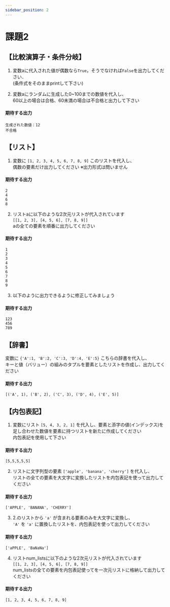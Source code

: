 ```yaml
---
sidebar_position: 2
---
```


# 課題2

## 【比較演算子・条件分岐】

1. 変数aに代入された値が偶数なら`True`，そうでなければ`False`を出力してください．  
(条件式をそのままprintして下さい)



2. 変数aにランダムに生成した0~100までの数値を代入し、  
60以上の場合は合格、60未満の場合は不合格と出力して下さい

#### 期待する出力
```
生成された数値：12
不合格
```

## 【リスト】

1. 変数に `[1, 2, 3, 4, 5, 6, 7, 8, 9]` このリストを代入し、  
偶数の要素だけ出力してください ※出力形式は問いません  

#### 期待する出力
```
2
4
6
8
```

2. リストaに以下のような2次元リストが代入されています  
`[[1, 2, 3], [4, 5, 6], [7, 8, 9]]`  
aの全ての要素を順番に出力してください

#### 期待する出力
```
1
2
3
4
5
6
7
8
9
```

3. 以下のように出力できるように修正してみましょう

#### 期待する出力
```
123
456
789
```

## 【辞書】
変数に `{'A':1, 'B':2, 'C':3, 'D':4, 'E':5}` こちらの辞書を代入し、  
キーと値（バリュー）の組みのタプルを要素としたリストを作成し、出力してください

#### 期待する出力
```
[('A', 1), ('B', 2), ('C', 3), ('D', 4), ('E', 5)]
```


## 【内包表記】
1. 変数にリスト `[5, 4, 3, 2, 1]` を代入し、要素と添字の値(インデックス)を足し合わせた数値を要素に持つリストを新たに作成してください  
内包表記を使用して下さい

#### 期待する出力
```
[5,5,5,5,5]
```

2. リストに文字列型の要素 `['apple', 'banana', 'cherry']` を代入し、  
リストの全ての要素を大文字に変換したリストを内包表記を使って出力してください

#### 期待する出力
```
['APPLE', 'BANANA', 'CHERRY']
```

3. 2.のリストから `'a'` が含まれる要素のみを大文字に変換し、  
`'A'` を `'a'` に置換したリストを、内包表記を使って出力してください

#### 期待する出力
```
['aPPLE', 'BaNaNa']
```

4. リストnum_listsに以下のような2次元リストが代入されています  
`[[1, 2, 3], [4, 5, 6], [7, 8, 9]]`  
num_listsの全ての要素を内包表記使ってを一次元リストに格納して出力してください

#### 期待する出力
```
[1, 2, 3, 4, 5, 6, 7, 8, 9]
```